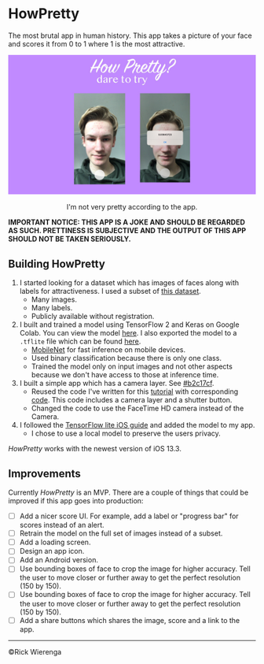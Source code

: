 # HowPretty

The most brutal app in human history. This app takes a picture of your face and scores it from 0 to 1 where 1 is the most attractive.

![HowPretty Banner](.github/howprettybanner.jpg)
<p align="center"> I'm not very pretty according to the app.</p>

**IMPORTANT NOTICE: THIS APP IS A JOKE AND SHOULD BE REGARDED AS SUCH. PRETTINESS IS SUBJECTIVE AND THE OUTPUT OF THIS APP SHOULD NOT BE TAKEN SERIOUSLY.**

## Building HowPretty

1. I started looking for a dataset which has images of faces along with labels for attractiveness. I used a subset of [this dataset](http://mmlab.ie.cuhk.edu.hk/projects/CelebA.html).
   * Many images.
   * Many labels.
   * Publicly available without registration.
2. I built and trained a model using TensorFlow 2 and Keras on Google Colab. You can view the model [here](https://colab.research.google.com/drive/1AySxSOlXwWGHTEWy6Uvugia-n3SvCi1P#scrollTo=jsHFf5zag7mu). I also exported the model to a `.tflite` file which can be found [here](https://github.com/rickwierenga/HowPretty/blob/master/HowPretty/model.tflite).
   * [MobileNet](https://arxiv.org/abs/1704.04861) for fast inference on mobile devices.
   * Used binary classification because there is only one class.
   * Trained the model only on input images and not other aspects because we don't have access to those at inference time.
3. I built a simple app which has a camera layer. See [#b2c17cf](https://github.com/rickwierenga/HowPretty/commit/b2c17cf756af49413b0130ba11309262bea0bb84).
   * Reused the code I've written for this [tutorial](https://heartbeat.fritz.ai/building-a-barcode-scanner-in-swift-on-ios-9ad550e8f78b) with corresponding [code](https://github.com/rickwierenga/heartbeat-tutorials/tree/master/BarcodeScanner). This code includes a camera layer and a shutter button.
   * Changed the code to use the FaceTime HD camera instead of the Camera.
4. I followed the [TensorFlow lite iOS guide](https://firebase.google.com/docs/ml-kit/ios/use-custom-models?hl=en) and added the model to my app. 
    * I chose to use a local model to preserve the users privacy.
    
_HowPretty_ works with the newest version of iOS 13.3.

## Improvements
Currently _HowPretty_ is an MVP. There are a couple of things that could be improved if this app goes into production:

- [ ] Add a nicer score UI. For example, add a label or "progress bar" for scores instead of an alert.
- [ ] Retrain the model on the full set of images instead of a subset.
- [ ] Add a loading screen.
- [ ] Design an app icon.
- [ ] Add an Android version.
- [ ] Use bounding boxes of face to crop the image for higher accuracy. Tell the user to move closer or further away to get the perfect resolution (150 by 150).
- [ ] Use bounding boxes of face to crop the image for higher accuracy. Tell the user to move closer or further away to get the perfect resolution (150 by 150).
- [ ] Add a share buttons which shares the image, score and a link to the app.

---
&copy;Rick Wierenga
